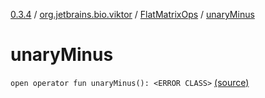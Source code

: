 [0.3.4](../../index.md) / [org.jetbrains.bio.viktor](../index.md) / [FlatMatrixOps](index.md) / [unaryMinus](.)

# unaryMinus

`open operator fun unaryMinus(): <ERROR CLASS>` [(source)](https://github.com/JetBrains-Research/viktor/blob/0.3.4/src/main/kotlin/org/jetbrains/bio/viktor/StridedMatrix.kt#L124)